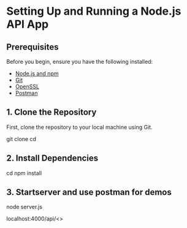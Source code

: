 # Setting Up and Running a Node.js API App

## Prerequisites

Before you begin, ensure you have the following installed:

- [Node.js and npm](https://nodejs.org/en/)
- [Git](https://git-scm.com/)
- [OpenSSL](https://www.openssl.org/)
- [Postman](https://www.postman.com/)

## 1. Clone the Repository

First, clone the repository to your local machine using Git.

git clone <repository-url>
cd <repository-directory>

## 2. Install Dependencies
cd <repository-directory>
npm install

## 3. Startserver and use postman for demos

node server.js

localhost:4000/api/<<preffered route for demos>>



